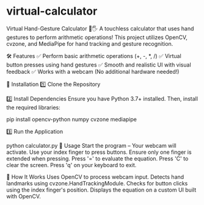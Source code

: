 # virtual-calculator

 

Virtual Hand-Gesture Calculator 🤖🖐️
A touchless calculator that uses hand gestures to perform arithmetic operations! This project utilizes OpenCV, cvzone, and MediaPipe for hand tracking and gesture recognition.



🛠️ Features
✅ Perform basic arithmetic operations (+, -, *, /)
✅ Virtual button presses using hand gestures
✅ Smooth and realistic UI with visual feedback
✅ Works with a webcam (No additional hardware needed!)

🚀 Installation
1️⃣ Clone the Repository

2️⃣ Install Dependencies
Ensure you have Python 3.7+ installed. Then, install the required libraries:

pip install opencv-python numpy cvzone mediapipe

3️⃣ Run the Application

python calculator.py
📌 Usage
Start the program – Your webcam will activate.
Use your index finger to press buttons.
Ensure only one finger is extended when pressing.
Press '=' to evaluate the equation.
Press 'C' to clear the screen.
Press 'q' on your keyboard to exit.

🔧 How It Works
Uses OpenCV to process webcam input.
Detects hand landmarks using cvzone.HandTrackingModule.
Checks for button clicks using the index finger's position.
Displays the equation on a custom UI built with OpenCV.
